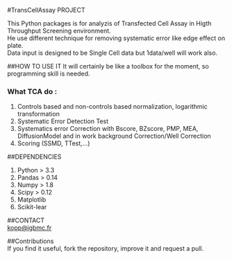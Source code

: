 #TransCellAssay PROJECT

This Python packages is for analyzis of Transfected Cell Assay in Higth Throughput Screening environment.  
He use different technique for removing systematic error like edge effect on plate.  
Data input is designed to be Single Cell data but 1data/well will work also.


##HOW TO USE IT
It will certainly be like a toolbox for the moment, so programming skill is needed.

### What TCA do :
1. Controls based and non-controls based normalization,  logarithmic transformation
2. Systematic Error Detection Test
3. Systematics error Correction with Bscore, BZscore, PMP, MEA, DiffusionModel and in work background Correction/Well Correction
4. Scoring (SSMD, TTest,...)

##DEPENDENCIES
1. Python > 3.3
2. Pandas > 0.14
3. Numpy > 1.8
4. Scipy > 0.12
5. Matplotlib
6. Scikit-lear 

##CONTACT  
kopp@igbmc.fr  

##Contributions  
If you find it useful, fork the repository, improve it and request a pull.
